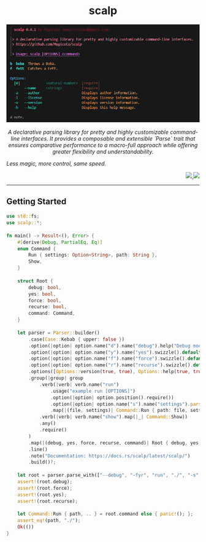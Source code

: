 <div align="center"> <h1> scalp </h1> </div>
<div align="center"> <img src="resources/screen.png"> </div>
<p/>

<p align="center">
    <em> A declarative parsing library for pretty and highly customizable command-line interfaces. It provides a composable and extensible `Parse` trait that ensures comparative performance to a macro-full approach while offering greater flexibility and understandability.

*Less magic, more control, same speed.* </em>
</p>

<div align="right">
    <a href="https://github.com/Magicolo/scalp/actions/workflows/test.yml"> <img src="https://github.com/Magicolo/scalp/actions/workflows/test.yml/badge.svg"> </a>
    <a href="https://crates.io/crates/scalp"> <img src="https://img.shields.io/crates/v/scalp.svg"> </a>
</div>
<p/>

---

## Getting Started
```rust
use std::fs;
use scalp::*;

fn main() -> Result<(), Error> {
    #[derive(Debug, PartialEq, Eq)]
    enum Command {
        Run { settings: Option<String>, path: String },
        Show,
    }

    struct Root {
        debug: bool,
        yes: bool,
        force: bool,
        recurse: bool,
        command: Command,
    }

    let parser = Parser::builder()
        .case(Case::Kebab { upper: false })
        .option(|option| option.name("d").name("debug").help("Debug mode.").default(false))
        .option(|option| option.name("y").name("yes").swizzle().default(false))
        .option(|option| option.name("f").name("force").swizzle().default(false))
        .option(|option| option.name("r").name("recurse").swizzle().default(false))
        .options([Options::version(true, true), Options::help(true, true)])
        .group(|group| group
            .verb(|verb| verb.name("run")
                .usage("example run [OPTIONS]")
                .option(|option| option.position().require())
                .option(|option| option.name("s").name("settings").parse::<String>().map(|path| fs::read_to_string(path?).ok()))
                .map(|(file, settings)| Command::Run { path: file, settings }))
            .verb(|verb| verb.name("show").map(|_| Command::Show))
            .any()
            .require()
        )
        .map(|(debug, yes, force, recurse, command)| Root { debug, yes, recurse, force, command })
        .line()
        .note("Documentation: https://docs.rs/scalp/latest/scalp/")
        .build()?;

    let root = parser.parse_with(["--debug", "-fyr", "run", "./", "-s", "./settings.json"], [("", "")])?;
    assert!(root.debug);
    assert!(root.force);
    assert!(root.yes);
    assert!(root.recurse);

    let Command::Run { path, .. } = root.command else { panic!(); };
    assert_eq!(path, "./");
    Ok(())
}
```